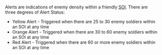 Alerts are indications of enemy density within a friendly
[SOI](../locations/Sphere_of_Influence.md). There are three degrees of Alert
Status:

- Yellow Alert - Triggered when there are 25 to 30 enemy soldiers within an SOI
  at any time
- Orange Alert - Triggered when there are 30 to 60 enemy soldiers within an SOI
  at any time
- Red Alert - Triggered when there are 60 or more enemy soldiers within an SOI
  at any time
